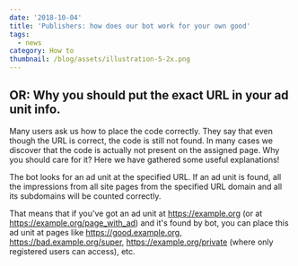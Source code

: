 ```yaml
---
date: '2018-10-04'
title: 'Publishers: how does our bot work for your own good'
tags:
  - news
category: How to
thumbnail: /blog/assets/illustration-5-2x.png
---
```

## OR: Why you should put the exact URL in your ad unit info.

Many users ask us how to place the code correctly. They say that even though the URL is correct, the code is still not found. In many cases we discover that the code is actually not present on the assigned page. Why you should care for it? Here we have gathered some useful explanations!

The bot looks for an ad unit at the specified URL. If an ad unit is found, all the impressions from all site pages from the specified URL domain and all its subdomains will be counted correctly. 

That means that if you've got an ad unit at https://example.org (or at https://example.org/page_with_ad) and it's found by bot, you can place this ad unit at pages like <https://good.example.org>, <https://bad.example.org/super>, <https://example.org/private> (where only registered users can access), etc.
